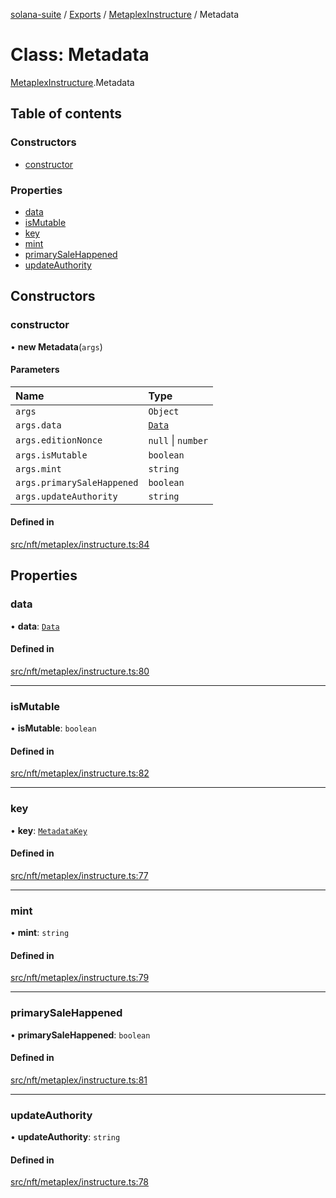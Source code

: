 [solana-suite](../README.md) / [Exports](../modules.md) / [MetaplexInstructure](../modules/MetaplexInstructure.md) / Metadata

# Class: Metadata

[MetaplexInstructure](../modules/MetaplexInstructure.md).Metadata

## Table of contents

### Constructors

- [constructor](MetaplexInstructure.Metadata.md#constructor)

### Properties

- [data](MetaplexInstructure.Metadata.md#data)
- [isMutable](MetaplexInstructure.Metadata.md#ismutable)
- [key](MetaplexInstructure.Metadata.md#key)
- [mint](MetaplexInstructure.Metadata.md#mint)
- [primarySaleHappened](MetaplexInstructure.Metadata.md#primarysalehappened)
- [updateAuthority](MetaplexInstructure.Metadata.md#updateauthority)

## Constructors

### constructor

• **new Metadata**(`args`)

#### Parameters

| Name | Type |
| :------ | :------ |
| `args` | `Object` |
| `args.data` | [`Data`](MetaplexInstructure.Data.md) |
| `args.editionNonce` | ``null`` \| `number` |
| `args.isMutable` | `boolean` |
| `args.mint` | `string` |
| `args.primarySaleHappened` | `boolean` |
| `args.updateAuthority` | `string` |

#### Defined in

[src/nft/metaplex/instructure.ts:84](https://github.com/fukaoi/solana-suite/blob/f1947cd/src/nft/metaplex/instructure.ts#L84)

## Properties

### data

• **data**: [`Data`](MetaplexInstructure.Data.md)

#### Defined in

[src/nft/metaplex/instructure.ts:80](https://github.com/fukaoi/solana-suite/blob/f1947cd/src/nft/metaplex/instructure.ts#L80)

___

### isMutable

• **isMutable**: `boolean`

#### Defined in

[src/nft/metaplex/instructure.ts:82](https://github.com/fukaoi/solana-suite/blob/f1947cd/src/nft/metaplex/instructure.ts#L82)

___

### key

• **key**: [`MetadataKey`](../enums/MetaplexInstructure.MetadataKey.md)

#### Defined in

[src/nft/metaplex/instructure.ts:77](https://github.com/fukaoi/solana-suite/blob/f1947cd/src/nft/metaplex/instructure.ts#L77)

___

### mint

• **mint**: `string`

#### Defined in

[src/nft/metaplex/instructure.ts:79](https://github.com/fukaoi/solana-suite/blob/f1947cd/src/nft/metaplex/instructure.ts#L79)

___

### primarySaleHappened

• **primarySaleHappened**: `boolean`

#### Defined in

[src/nft/metaplex/instructure.ts:81](https://github.com/fukaoi/solana-suite/blob/f1947cd/src/nft/metaplex/instructure.ts#L81)

___

### updateAuthority

• **updateAuthority**: `string`

#### Defined in

[src/nft/metaplex/instructure.ts:78](https://github.com/fukaoi/solana-suite/blob/f1947cd/src/nft/metaplex/instructure.ts#L78)
